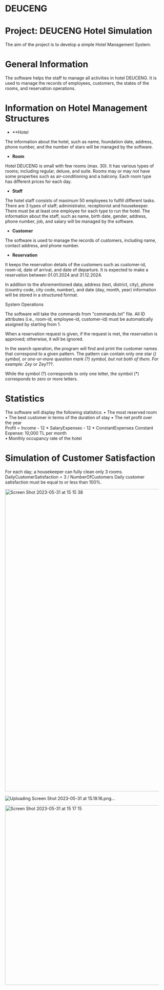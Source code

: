 # DEUCENG

# Project:  DEUCENG Hotel Simulation

The aim of the project is to develop a simple Hotel Management System. 

# General Information
 
The software helps the staff to manage all activities in hotel DEUCENG. It is used to manage the records of employees, customers, the states of the rooms, and reservation operations.

# Information on Hotel Management Structures

 
* **Hotel
 
The information about the hotel, such as name, foundation date, address, phone number, and the number of stars will be managed by the software. 

* **Room**
 
Hotel DEUCENG is small with few rooms (max. 30). It has various types of rooms; including regular, deluxe, and suite. Rooms may or may not have some properties such as air-conditioning and a balcony. Each room type has different prices for each day. 

* **Staff**

The hotel staff consists of maximum 50 employees to fulfill different tasks. There are 3 types of staff; administrator, receptionist and housekeeper. There must be at least one employee for each type to run the hotel. The information about the staff, such as name, birth date, gender, address, phone number, job, and salary will be managed by the software.

* **Customer**
 
The software is used to manage the records of customers, including name, contact address, and phone number.

* **Reservation**
 
It keeps the reservation details of the customers such as customer-id, room-id, date of arrival, and date of departure. It is expected to make a reservation between 01.01.2024 and 31.12.2024. 

In addition to the aforementioned data; address (text, district, city), phone (country code, city code, number), and date (day, month, year) information will be stored in a structured format.    

System Operations
 
The software will take the commands from "commands.txt" file. All ID attributes (i.e., room-id, employee-id, customer-id) must be automatically assigned by starting from 1.

When a reservation request is given, if the request is met, the reservation is approved; otherwise, it will be ignored. 

In the search operation, the program will find and print the customer names that correspond to a given pattern. The pattern can contain only one star (*) symbol, or one-or-more question mark (?) symbol, but not both of them. For example: Zey* or Zey???. 

While the symbol (?)  corresponds to only one letter, the symbol (*) corresponds to zero or more letters. 


# Statistics
 
The software will display the following statistics:
•	The most reserved room 
•	The best customer in terms of the duration of stay
•	The net profit over the year   
Profit = Income  -  12 * SalaryExpenses  -  12 * ConstantExpenses
Constant Expense: 10,000 TL per month  
•	Monthly occupancy rate of the hotel


# Simulation of Customer Satisfaction
 
For each day; a housekeeper can fully clean only 3 rooms. 
DailyCustomerSatisfaction = 3 / NumberOfCustomers 
Daily customer satisfaction must be equal to or less than 100%.

<img width="987" alt="Screen Shot 2023-05-31 at 15 15 38" src="https://github.com/inomisay/DEUCENG/assets/98346164/6a9b7a45-9898-4eab-ad4b-405f81d8388d">

![Uploading Screen Shot 2023-05-31 at 15.19.16.png…]()

<img width="586" alt="Screen Shot 2023-05-31 at 15 17 15" src="https://github.com/inomisay/DEUCENG/assets/98346164/a06440ad-1eee-4913-b1d8-eec6f27d2482">



